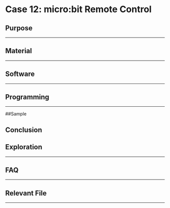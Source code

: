 # Case 12: micro:bit Remote Control

## Purpose
---


## Material
---










## Software
---



## Programming
---




##Sample

## Conclusion

## Exploration

---


## FAQ

---


## Relevant File

---

 